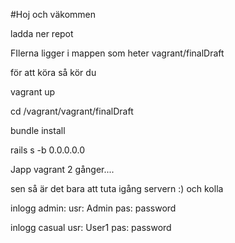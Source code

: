 #Hoj och väkommen

ladda ner repot 

FIlerna ligger i mappen som heter vagrant/finalDraft

för att köra så kör du 

  vagrant up
  
  cd /vagrant/vagrant/finalDraft

  bundle install
  
  rails s -b 0.0.0.0.0
  
  
Japp vagrant 2 gånger....

sen så är det bara att tuta igång servern :) och kolla


inlogg admin: 
  usr: Admin
  pas: password
  
inlogg casual
  usr: User1
  pas: password
